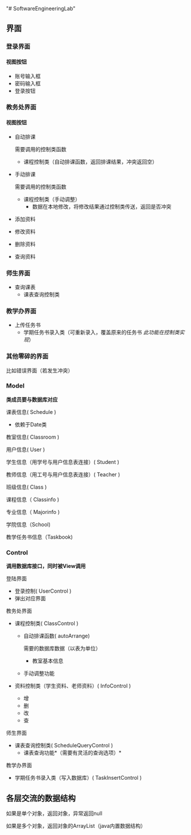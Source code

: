 "# SoftwareEngineeringLab" 
## 界面

### 登录界面

#### 视图按钮

+ 账号输入框
+ 密码输入框
+ 登录按钮

### 教务处界面

#### 视图按钮

+ 自动排课

  需要调用的控制类函数

  + 课程控制类（自动排课函数，返回排课结果，冲突返回空）

+ 手动排课

  需要调用的控制类函数

  + 课程控制类（手动调整）
    + 数据在本地修改，将修改结果通过控制类传送，返回是否冲突

 + 添加资料
 + 修改资料
 + 删除资料
 + 查询资料

### 师生界面

+ 查询课表
  + 课表查询控制类

### 教学办界面

+ 上传任务书
  + 学期任务书录入类（可重新录入，覆盖原来的任务书 *此功能在控制类实现*）


### 其他零碎的界面

比如错误界面（若发生冲突）





### Model

**类成员要与数据库对应**

课表信息( Schedule )

+ 依赖于Date类

教室信息( Classroom )

用户信息( User )

学生信息（用学号与用户信息表连接）( Student )

教师信息（用工号与用户信息表连接）( Teacher )

班级信息( Class )

课程信息（ Classinfo )

专业信息（ Majorinfo )

学院信息（School)

教学任务书信息（Taskbook)



### Control

**调用数据库接口，同时被View调用**

登陆界面

+ 登录控制( UserControl )
+ 弹出对应界面

教务处界面

+ 课程控制类( ClassControl )

  + 自动排课函数( autoArrange)

    需要的数据库数据（以表为单位）

    + 教室基本信息

  + 手动调整功能

+ 资料控制类（学生资料、老师资料）( InfoControl )
  + 增
  + 删
  + 改
  + 查



师生界面

+ 课表查询控制类( ScheduleQueryControl )
  + 课表查询功能*（需要有灵活的查询选项）*



教学办界面

+ 学期任务书录入类（写入数据库）( TaskInsertControl )





## 各层交流的数据结构

如果是单个对象，返回对象，异常返回null

如果是多个对象，返回对象的ArrayList（java内置数据结构）



